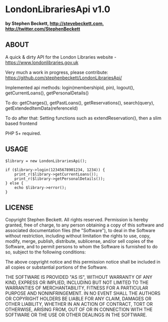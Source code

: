 LondonLibrariesApi v1.0
==============
**by Stephen Beckett, http://stevebeckett.com, http://twitter.com/StephenBeckett**


ABOUT
--------------

A quick & dirty API for the London Libraries website - https://www.londonlibraries.gov.uk

Very much a work in progress, please contribute:
https://github.com/stephenbeckett/LondonLibrariesApi/

Implemented api methods: login(membershipid, pin), logout(), getCurrentLoans(), getPersonalDetails()

To do: getCharges(), getPastLoans(), getReservations(), search(query), getExtendedItemData(referenceId)

To do after that: Setting functions such as extendReservation(), then a slim based frontend

PHP 5+ required.

USAGE
--------------

	$library = new LondonLibrariesApi();

	if ($library->login(12345678901234, 1234)) {
		print_r($library->getCurrentLoans());
		print_r($library->getPersonalDetails());
	} else {
		echo $library->error();
	}
	
LICENSE
--------------

Copyright Stephen Beckett. All rights reserved.
Permission is hereby granted, free of charge, to any person obtaining a copy
of this software and associated documentation files (the "Software"), to
deal in the Software without restriction, including without limitation the
rights to use, copy, modify, merge, publish, distribute, sublicense, and/or
sell copies of the Software, and to permit persons to whom the Software is
furnished to do so, subject to the following conditions:

The above copyright notice and this permission notice shall be included in
all copies or substantial portions of the Software.

THE SOFTWARE IS PROVIDED "AS IS", WITHOUT WARRANTY OF ANY KIND, EXPRESS OR
IMPLIED, INCLUDING BUT NOT LIMITED TO THE WARRANTIES OF MERCHANTABILITY,
FITNESS FOR A PARTICULAR PURPOSE AND NONINFRINGEMENT. IN NO EVENT SHALL THE
AUTHORS OR COPYRIGHT HOLDERS BE LIABLE FOR ANY CLAIM, DAMAGES OR OTHER
LIABILITY, WHETHER IN AN ACTION OF CONTRACT, TORT OR OTHERWISE, ARISING
FROM, OUT OF OR IN CONNECTION WITH THE SOFTWARE OR THE USE OR OTHER DEALINGS
IN THE SOFTWARE.